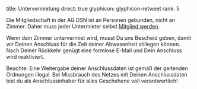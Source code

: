 title: Untervermietung
direct: true
glyphicon: glyphicon-retweet
rank: 5

Die Mitgliedschaft in der AG DSN ist an Personen gebunden, nicht an
Zimmer. Daher muss jeder Untermieter selbst
[Mitglied werden](registration).

Wenn dein Zimmer untervermiet wird, musst Du uns Bescheid geben, damit
wir Deinen Anschluss für die Zeit deiner Abwesenheit stillegen
können. Nach Deiner Rückkehr genügt eine formlose E-Mail und Dein
Anschluss wird reaktiviert.

Beachte: Eine Weitergabe deiner Anschlussdaten ist gemäß der geltenden
Ordnungen illegal. Bei Missbrauch des Netzes mit Deinen Anschlussdaten
bist du als Anschlussinhaber für alles Geschehene voll verantwortlich!
